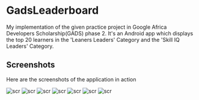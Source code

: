 # GadsLeaderboard
My implementation of the given practice project in Google Africa Developers Scholarship(GADS) phase 2.
It's an Android app which displays the top 20 learners in the 'Leaners Leaders' Category and the 'Skill IQ Leaders' Category.

## Screenshots
Here are the screenshots of the application in action

![scr](https://github.com/ANTONINEUTRON/GadsLeaderboard/blob/master/Screenshots/screenshot1?raw=true)
![scr](https://github.com/ANTONINEUTRON/GadsLeaderboard/blob/master/Screenshots/screenshot2?raw=true)
![scr](https://github.com/ANTONINEUTRON/GadsLeaderboard/blob/master/Screenshots/screenshot3?raw=true)
![scr](https://github.com/ANTONINEUTRON/GadsLeaderboard/blob/master/Screenshots/screenshot4?raw=true)
![scr](https://github.com/ANTONINEUTRON/GadsLeaderboard/blob/master/Screenshots/screenshot5?raw=true)
![scr](https://github.com/ANTONINEUTRON/GadsLeaderboard/blob/master/Screenshots/screenshot6?raw=true)
![scr](https://github.com/ANTONINEUTRON/GadsLeaderboard/blob/master/Screenshots/screenshot7?raw=true)
